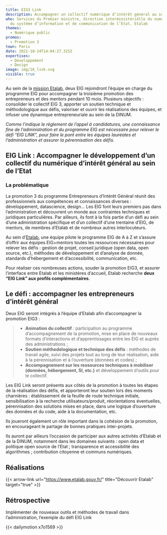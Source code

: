 ```yaml
---
title: EIG3 Link
description: Accompagner un collectif numérique d’intérêt général au sein de l’État
who: Services du Premier ministre, direction interministérielle du numérique et
  du système d’information et de communication de l’État, Etalab
themes:
  - Numérique public
promos:
  - Promotion 3
town: Paris
date: 2021-10-24T14:04:27.315Z
expertises:
  - Développement
  - Design
image: img/16_link.svg
visible: true
---
```

Au sein de la [mission Etalab](https://etalab.gouv.fr/), deux EIG rejoindront l’équipe en charge du programme EIG pour accompagner la troisième promotion des entrepreneurs et des mentors pendant 10 mois. Plusieurs objectifs : consolider le collectif EIG 3, apporter un soutien technique et méthodologique aux défis, valoriser et ouvrir les réalisations des équipes, et infuser une dynamique entrepreneuriale au sein de la DINUM.

*Comme l’indique le règlement de l’appel à candidatures, une connaissance fine de l’administration et du programme EIG est nécessaire pour relever le défi “EIG LINK”, pour faire le pont entre les équipes lauréates et l’administration et assurer la pérennisation des défis.*

## EIG Link : Accompagner le développement d’un collectif du numérique d’intérêt général au sein de l’Etat

### La problématique

La promotion 3 du programme Entrepreneurs d’Intérêt Général réunit des professionnels aux compétences et connaissances diverses : développement, datascience, design… Les EIG font leurs premiers pas dans l’administration et découvrent un monde aux contraintes techniques et juridiques particulières. Par ailleurs, ils font à la fois partie d’un défi au sein d’une administration spécifique et d’un collectif d’une trentaine d’EIG, de mentors, de membres d’Etalab et de nombreux autres interlocuteurs.

Au sein d’[Etalab](http://www.etalab.gouv.fr/), une équipe pilote le programme EIG de A à Z et s’assure d’offrir aux équipes EIG+mentors toutes les ressources nécessaires pour relever les défis : gestion de projet, conseil juridique (open data, open source, etc.), méthodes de développement et d’analyse de donnée, standards d’hébergement et d’accessibilité, communication, etc.

Pour réaliser ces nombreuses actions, souder la promotion EIG3, et assurer l’interface entre Etalab et les ministères d’accueil, Etalab recherche **deux “EIG Link” aux profils complémentaires**.

## Le défi : accompagner les entrepreneurs d’intérêt général

Deux EIG seront intégrés à l’équipe d’Etalab afin d’accompagner la promotion EIG3 :

> * **Animation du collectif** : participation au programme d’accompagnement de la promotion, mise en place de nouveaux formats d’interactions et d’apprentissages entre les EIG et auprès des administrations ;
> * **Soutien méthodologique et technique des défis** : méthodes de travail agile, suivi des projets tout au long de leur réalisation, aide à la pérennisation et à l’ouverture (données et codes) ;
> * **Accompagnement sur les ressources techniques à mobiliser (données, hébergement, SI, etc.)** et développement d’outils pour le collectif.

Les EIG Link seront présents aux côtés de la promotion à toutes les étapes de la réalisation des défis, et apporteront leur soutien lors des moments charnières : établissement de la feuille de route technique initiale, sensibilisation à la recherche utilisateurs/produit, réorientations éventuelles, pérennisation des solutions mises en place, dans une logique d’ouverture des données et du code, aide à la documentation, etc.

Ils joueront également un rôle important dans la cohésion de la promotion, en encourageant le partage de bonnes pratiques inter-projets.

Ils auront par ailleurs l’occasion de participer aux autres activités d’Etalab et de la DINUM, notamment dans les domaines suivants : open data et politique open source de l’Etat ; transparence et accessibilité des algorithmes ; contribution citoyenne et communs numériques.

## Réalisations

{{< arrow-link url="https://www.etalab.gouv.fr/" title="Découvrir Etalab" target="true" >}}

## Rétrospective

Implémenter de nouveaux outils et méthodes de travail dans l’administration, l’exemple du défi EIG Link

{{< dailymotion x7o1569 >}}
